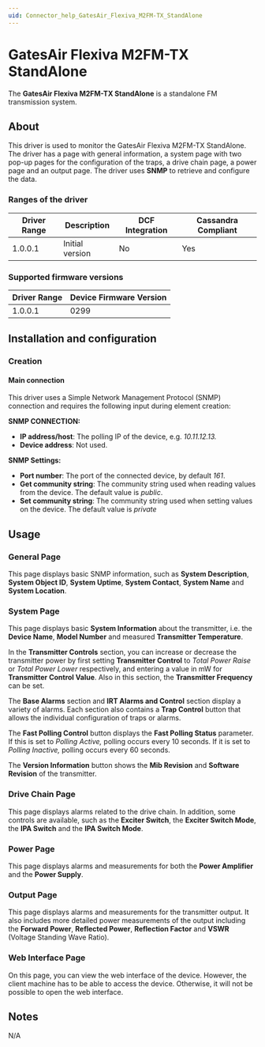 ```yaml
---
uid: Connector_help_GatesAir_Flexiva_M2FM-TX_StandAlone
---
```


# GatesAir Flexiva M2FM-TX StandAlone

The **GatesAir Flexiva M2FM-TX StandAlone** is a standalone FM transmission system.

## About

This driver is used to monitor the GatesAir Flexiva M2FM-TX StandAlone. The driver has a page with general information, a system page with two pop-up pages for the configuration of the traps, a drive chain page, a power page and an output page. The driver uses **SNMP** to retrieve and configure the data.

### Ranges of the driver

| **Driver Range** | **Description** | **DCF Integration** | **Cassandra Compliant** |
|------------------|-----------------|---------------------|-------------------------|
| 1.0.0.1          | Initial version | No                  | Yes                     |

### Supported firmware versions

| **Driver Range** | **Device Firmware Version** |
|------------------|-----------------------------|
| 1.0.0.1          | 0299                        |

## Installation and configuration

### Creation

#### Main connection

This driver uses a Simple Network Management Protocol (SNMP) connection and requires the following input during element creation:

**SNMP CONNECTION:**

- **IP address/host**: The polling IP of the device, e.g. *10.11.12.13.*
- **Device address**: Not used.

**SNMP Settings:**

- **Port number**: The port of the connected device, by default *161*.
- **Get community string**: The community string used when reading values from the device. The default value is *public*.
- **Set community string**: The community string used when setting values on the device. The default value is *private*

## Usage

### General Page

This page displays basic SNMP information, such as **System Description**, **System Object ID**, **System Uptime**, **System Contact**, **System Name** and **System Location**.

### System Page

This page displays basic **System Information** about the transmitter, i.e. the **Device Name**, **Model Number** and measured **Transmitter Temperature**.

In the **Transmitter Controls** section, you can increase or decrease the transmitter power by first setting **Transmitter Control** to *Total Power Raise* or *Total Power Lower* respectively, and entering a value in mW for **Transmitter Control Value**. Also in this section, the **Transmitter Frequency** can be set.

The **Base Alarms** section and **IRT Alarms and Control** section display a variety of alarms. Each section also contains a **Trap Control** button that allows the individual configuration of traps or alarms.

The **Fast Polling Control** button displays the **Fast Polling Status** parameter. If this is set to *Polling Active,* polling occurs every 10 seconds. If it is set to *Polling Inactive,* polling occurs every 60 seconds.

The **Version Information** button shows the **Mib Revision** and **Software Revision** of the transmitter.

### Drive Chain Page

This page displays alarms related to the drive chain. In addition, some controls are available, such as the **Exciter Switch**, the **Exciter Switch Mode**, the **IPA Switch** and the **IPA Switch Mode**.

### Power Page

This page displays alarms and measurements for both the **Power Amplifier** and the **Power Supply**.

### Output Page

This page displays alarms and measurements for the transmitter output. It also includes more detailed power measurements of the output including the **Forward Power**, **Reflected Power**, **Reflection Factor** and **VSWR** (Voltage Standing Wave Ratio).

### Web Interface Page

On this page, you can view the web interface of the device. However, the client machine has to be able to access the device. Otherwise, it will not be possible to open the web interface.

## Notes

N/A
